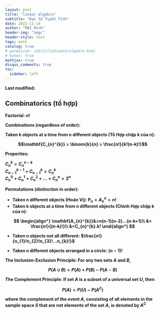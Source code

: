 ```yaml
---
layout: post
title: "linear algebra"
subtitle: "Đại Số Tuyến Tính"
date: 2022-11-14
author: "MAI Minh"
header-img: "img/"
header-style: text
tags: math
catalog: true
# permalink: /distilled/math/algebra.html
# katex: true
mathjax: true
disqus_comments: true
toc:
  sidebar: left
---
```

<b>Last modified: <script>document.write( document.lastModified );</script>


## Combinatorics (tổ hợp)

<!-- > Combinatorics: tổ hợp -->

**Factorial**: $n!$

**Combinations** (regardless of order):

Taken k objects at a time from n different objects (**Tổ Hợp** chập k của n):

$$\mathbf{C_{n}^{k}} = \binom{k}{n} = \frac{n!}{k!(n-k)!}$$

Properties:

$C_{n}^{k} = C_{n}^{n-k}$<br>
$C_{n-1}^{k-1} + C_{n-1}^{k} = C_{n}^{k}$<br>
$C_{n}^{0} + C_{n}^{1} + C_{n}^{2} + ... + C_{n}^{n} = 2^n$

**Permutations** (distinction in order):
- Taken n different objects (**Hoán Vị**): $\mathbf{P_{n}} = A_{n}^{n} = n!$
- Taken k objects at a time from n different objects (**Chỉnh Hợp** chập k của n): 

$$
\begin{align*}
    \mathbf{A_{n}^{k}}&=n(n-1)(n-2)...(n-k+1)\\
    &= \frac{n!}{(n-k)!}\\
    &=C_{n}^{k}.k!
\end{align*}
$$

- Taken n objects not all different: $\frac{n!}{n_{1}!n_{2}!n_{3}!...n_{k}!}$

- Taken n different objects arranged in a circle: $(n-1)!$


**The Inclusion-Exclusion Principle**: For any two sets $A$ and $B$, 

$$P(A\cup B) = P(A) + P(B) - P(A\cap B)$$

**The Complement Principle**: If set $A$ is a subset of a universal set $U$, then 

$$P(A) = P(U) - P(A^C)$$

where the complement of the event $A$, consisting of all elements in the sample space $S$ that are not elements of the set $A$, is denoted by $A^C$


<!-- https://bachtuan91.wordpress.com/2018/11/29/hoan-vi-to-hop-chinh-hop/ -->